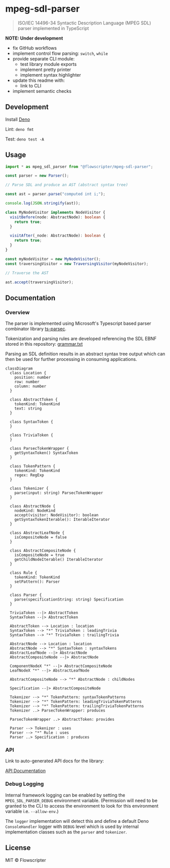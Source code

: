 # mpeg-sdl-parser

> ISO/IEC 14496-34 Syntactic Description Language (MPEG SDL) parser implemented
> in TypeScript

**NOTE: Under development**

- fix GitHub workflows
- implement control flow parsing: `switch`, `while`
- provide separate CLI module:
  - test library module exports
  - implement pretty printer
  - implement syntax highlighter
- update this readme with:
  - link to CLI
- implement semantic checks

## Development

Install [Deno](https://docs.deno.com/runtime/getting_started/installation/)

Lint: `deno fmt`

Test: `deno test -A`

## Usage

```typescript
import * as mpeg_sdl_parser from "@flowscripter/mpeg-sdl-parser";

const parser = new Parser();

// Parse SDL and produce an AST (abstract syntax tree)

const ast = parser.parse("computed int i;");

console.log(JSON.stringify(ast));

class MyNodeVisitor implements NodeVisitor {
  visitBefore(node: AbstractNode): boolean {
    return true;
  }

  visitAfter(_node: AbstractNode): boolean {
    return true;
  }
}

const myNodeVisitor = new MyNodeVisitor();
const traversingVisitor = new TraversingVisitor(myNodeVisitor);

// Traverse the AST

ast.accept(traversingVisitor);
```

## Documentation

### Overview

The parser is implemented using Microsoft's Typescript based parser combinator
library [ts-parsec](https://github.com/microsoft/ts-parsec).

Tokenization and parsing rules are developed referencing the SDL EBNF stored in
this repository: [grammar.txt](grammar.txt)

Parsing an SDL definition results in an abstract syntax tree output which can
then be used for further processing in consuming applications.

```mermaid
classDiagram
  class Location {
    position: number
    row: number
    column: number
  }

  class AbstractToken {
    tokenKind: TokenKind
    text: string
  }

  class SyntaxToken {
  }

  class TriviaToken {
  }

  class ParsecTokenWrapper {
    getSyntaxToken() SyntaxToken
  }

  class TokenPattern {
    tokenKind: TokenKind
    regex: RegExp
  }

  class Tokenizer {
    parse(input: string) ParsecTokenWrapper
  }

  class AbstractNode {
    nodeKind: NodeKind
    accept(visitor: NodeVisitor): boolean
    getSyntaxTokenIterable(): IterableIterator
  }

  class AbstractLeafNode {
    isCompositeNode = false
  }

  class AbstractCompositeNode {
    isCompositeNode = true
    getChildNodeIterable() IterableIterator
  }

  class Rule {
    tokenKind: TokenKind
    setPattern(): Parser
  }
  
  class Parser {
    parse(specificationString: string) Specification
  }

  TriviaToken --|> AbstractToken
  SyntaxToken --|> AbstractToken

  AbstractToken --> Location : location
  SyntaxToken --> "*" TriviaToken : leadingTrivia
  SyntaxToken --> "*" TriviaToken : trailingTrivia

  AbstractNode --> Location : location
  AbstractNode --> "*" SyntaxToken : syntaxTokens
  AbstractLeafNode --|> AbstractNode
  AbstractCompositeNode --|> AbstractNode

  ComponentNodeX "*" --|> AbstractCompositeNode
  LeafNodeX "*" --|> AbstractLeafNode

  AbstractCompositeNode --> "*" AbstractNode : childNodes

  Specification --|> AbstractCompositeNode

  Tokenizer --> "*" TokenPattern: syntaxTokenPatterns
  Tokenizer --> "*" TokenPattern: leadingTriviaTokenPatterns
  Tokenizer --> "*" TokenPattern: trailingTriviaTokenPatterns
  Tokenizer ..> ParsecTokenWrapper: produces

  ParsecTokenWrapper ..> AbstractToken: provides

  Parser --> Tokenizer : uses
  Parser --> "*" Rule : uses
  Parser ..> Specification : produces
```

### API

Link to auto-generated API docs for the library:

[API Documentation](https://jsr.io/@flowscripter/mpeg-sdl-parser/doc)

### Debug Logging

Internal framework logging can be enabled by setting the `MPEG_SDL_PARSER_DEBUG`
environment variable. (Permission will need to be granted to the CLI to access
the environment to look for this environment variable i.e. `--allow-env`.)

The `logger` implementation will detect this and define a default Deno
`ConsoleHandler` logger with `DEBUG` level which is used by internal
implementation classes such as the `parser` and `tokenizer`.

## License

MIT © Flowscripter
